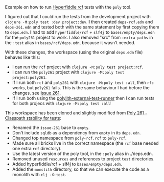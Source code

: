 
Example on how to run [Hyperfiddle rcf](https://github.com/hyperfiddle/rcf) tests with the `poly` tool.

I figured out that I could run the tests from the development project with `clojure -M:poly test :dev project:dev`. I then created `deps-rcf.edn` and `deps-261.edn` and tested both with the same statement by first copying them to `deps.edn`. I had to add `hyperfiddle/rcf` + `slf4j`  to `bases/empty/deps.edn` for the `poly261` project to work. I also removed "src" from `:extra-paths` in the `:test` alias in `bases/rcf/deps.edn`, because it wasn't needed.

With these changes, the workspace (using the original `deps.edn` file) behaves like this:
* I can run the `rcf` project with `clojure -M:poly test project:rcf`.
* I can run the `poly261` project with `clojure -M:poly test project:poly261`.
* If I run both `rcf` and `poly261` with `clojure -M:poly test :all`, then `rfc` works, but `poly261` fails. This is the same behaviour I had before the changes, see [issue 261](https://github.com/polyfy/polylith/issues/261).
* If I run both using the [polylith-external-test-runner](https://github.com/seancorfield/polylith-external-test-runner) then I can run tests for both projecs with `clojure -M:poly test :all`!

This workspace has been cloned and slightly modified from [Poly 261 - Classpath stability for tests](https://github.com/ieugen/poly-rcf/pull/1):
* Renamed the `issue-261` base to `empty`.
* Don't include `sqldb` as a dependency from `empty` in its `deps.edn`.
* Changed top namespace from `poly-rcf.rcf` to `poly-rcf`.
* Made sure all bricks live in the correct namespace (the `rcf` base needed one extra `rcf` directory).
* Use the latest version of the poly tool, in the `:poly` alias in ./deps.edn.
* Removed unused `resources` and references to project `test` directories.
* Added hyperfiddle/rcf + slf4j to `bases/empty/deps.edn`.
* Added the `monolith` directory, so that we can execute the code as a monolith with `clj -X:test`.
